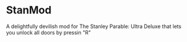 # StanMod
A delightfully devilish mod for The Stanley Parable: Ultra Deluxe that lets you unlock all doors by pressin "R"
